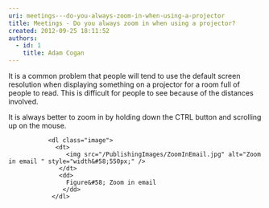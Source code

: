 ```yaml
---
uri: meetings---do-you-always-zoom-in-when-using-a-projector
title: Meetings - Do you always zoom in when using a projector?
created: 2012-09-25 18:11:52
authors:
  - id: 1
    title: Adam Cogan
---
```





<span class='intro'> <p>It is a common problem that people will tend to use the default screen resolution when displaying something on a projector for a room full of people to read. This is difficult for people to see because of the distances involved.</p> </span>

<p>It is always better to zoom in by holding down the CTRL button and scrolling up on the mouse.</p>
 
               <dl class="image">
                 <dt>
                    <img src="/PublishingImages/ZoomInEmail.jpg" alt="Zoom in email " style="width&#58;550px;" />
                  </dt>
                  <dd>
                    Figure&#58; Zoom in email             
                   </dd>
                </dl>



